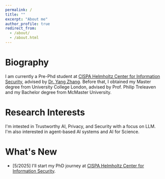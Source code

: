 ```yaml
---
permalink: /
title: ""
excerpt: "About me"
author_profile: true
redirect_from: 
  - /about/
  - /about.html
---
```



Biography
======
I am currently a Pre-Phd student at [CISPA Helmholtz Center for Information Security](https://cispa.de), advised by [Dr. Yang Zhang](https://yangzhangalmo.github.io/). Before that, I obtained my Master degree from University College London, advised by Prof. Philip Treleaven and my Bachelor degree from McMaster University.


Research Interests
======
I'm intested in Trustworthy AI, Privacy, and Security with a focus on LLM. I'm also interested in agent-based AI systems and AI for Science.

What's New
======
- [5/2025] I'll start my PhD journey at [CISPA Helmholtz Center for Information Security](https://cispa.de).


<!-- Education
======
**2020.2-Now** &nbsp;&nbsp;&nbsp;&nbsp; Ph.D Student of Computer Science, CISPA Helmholtz Center for Information Security
<br>
**Advisor**: Dr. [Yang Zhang](https://yangzhangalmo.github.io/). -->

